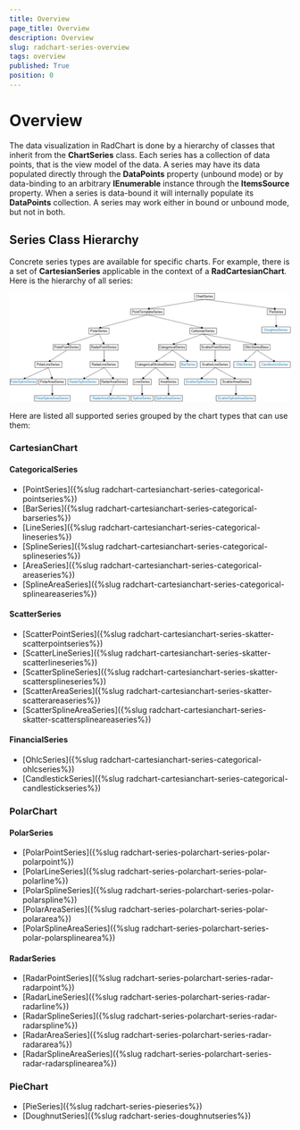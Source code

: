 ```yaml
---
title: Overview
page_title: Overview
description: Overview
slug: radchart-series-overview
tags: overview
published: True
position: 0
---
```


# Overview

The data visualization in RadChart is done by a hierarchy of classes that inherit from the **ChartSeries** class.
Each series has a collection of data points, that is the view model of the data. A series may have its data populated directly through the **DataPoints** property (unbound mode) or by data-binding to an arbitrary **IEnumerable** instance through the **ItemsSource** property. When a series is data-bound it will internally populate its **DataPoints** collection. A series may work either in bound or unbound mode, but not in both.

## Series Class Hierarchy

Concrete series types are available for specific charts. For example, there is a set of **CartesianSeries**
applicable in the context of a **RadCartesianChart**. Here is the hierarchy of all series:

![Series Class Diagram](images/SeriesClassDiagram.png)

Here are listed all supported series grouped by the chart types that can use them:

### CartesianChart

#### CategoricalSeries

* [PointSeries]({%slug radchart-cartesianchart-series-categorical-pointseries%})
* [BarSeries]({%slug radchart-cartesianchart-series-categorical-barseries%})
* [LineSeries]({%slug radchart-cartesianchart-series-categorical-lineseries%})
* [SplineSeries]({%slug radchart-cartesianchart-series-categorical-splineseries%})
* [AreaSeries]({%slug radchart-cartesianchart-series-categorical-areaseries%})
* [SplineAreaSeries]({%slug radchart-cartesianchart-series-categorical-splineareaseries%})

#### ScatterSeries

* [ScatterPointSeries]({%slug radchart-cartesianchart-series-skatter-scatterpointseries%})
* [ScatterLineSeries]({%slug radchart-cartesianchart-series-skatter-scatterlineseries%})
* [ScatterSplineSeries]({%slug radchart-cartesianchart-series-skatter-scattersplineseries%})
* [ScatterAreaSeries]({%slug radchart-cartesianchart-series-skatter-scatterareaseries%})
* [ScatterSplineAreaSeries]({%slug radchart-cartesianchart-series-skatter-scattersplineareaseries%})

#### FinancialSeries

* [OhlcSeries]({%slug radchart-cartesianchart-series-categorical-ohlcseries%})
* [CandlestickSeries]({%slug radchart-cartesianchart-series-categorical-candlestickseries%})

### PolarChart

#### PolarSeries

* [PolarPointSeries]({%slug radchart-series-polarchart-series-polar-polarpoint%})
* [PolarLineSeries]({%slug radchart-series-polarchart-series-polar-polarline%})
* [PolarSplineSeries]({%slug radchart-series-polarchart-series-polar-polarspline%})
* [PolarAreaSeries]({%slug radchart-series-polarchart-series-polar-polararea%})
* [PolarSplineAreaSeries]({%slug radchart-series-polarchart-series-polar-polarsplinearea%})

#### RadarSeries

* [RadarPointSeries]({%slug radchart-series-polarchart-series-radar-radarpoint%})
* [RadarLineSeries]({%slug radchart-series-polarchart-series-radar-radarline%})
* [RadarSplineSeries]({%slug radchart-series-polarchart-series-radar-radarspline%})
* [RadarAreaSeries]({%slug radchart-series-polarchart-series-radar-radararea%})
* [RadarSplineAreaSeries]({%slug radchart-series-polarchart-series-radar-radarsplinearea%})

### PieChart

* [PieSeries]({%slug radchart-series-pieseries%})
* [DoughnutSeries]({%slug radchart-series-doughnutseries%})